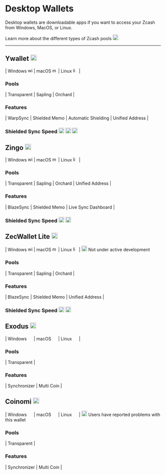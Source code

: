 # Desktop Wallets


Desktop wallets are downloadable apps if you want to access your Zcash from Windows, MacOS, or Linux.

Learn more about the different types of Zcash pools [<img src="https://raw.githubusercontent.com/FortAwesome/Font-Awesome/6.x/svgs/solid/square-arrow-up-right.svg" alt="pools" width="18" height="18"/>](https://wiki.zechub.xyz/zcash-value-pools)

---

## Ywallet [<img src="https://raw.githubusercontent.com/FortAwesome/Font-Awesome/6.x/svgs/solid/arrow-up-right-from-square.svg" alt="ywallet" width="20" height="20"/>](https://ywallet.app/installation/)
| Windows [<img src="https://raw.githubusercontent.com/FortAwesome/Font-Awesome/6.x/svgs/solid/square-arrow-up-right.svg" alt="windows" width="15" height="15"/>](https://ywallet.app/installation/) | macOS [<img src="https://raw.githubusercontent.com/FortAwesome/Font-Awesome/6.x/svgs/solid/square-arrow-up-right.svg" alt="macos" width="15" height="15"/>](https://ywallet.app/installation/) | Linux [<img src="https://raw.githubusercontent.com/FortAwesome/Font-Awesome/6.x/svgs/solid/square-arrow-up-right.svg" alt="linux" width="15" height="15"/>](https://ywallet.app/installation/) |

### Pools
| Transparent | Sapling | Orchard |

### Features
| WarpSync | Shielded Memo | Automatic Shielding | Unified Address |

### Shielded Sync Speed <img src="https://raw.githubusercontent.com/FortAwesome/Font-Awesome/6.x/svgs/solid/bolt.svg" width="18" height="18"> <img src="https://raw.githubusercontent.com/FortAwesome/Font-Awesome/6.x/svgs/solid/bolt.svg" width="18" height="18"> <img src="https://raw.githubusercontent.com/FortAwesome/Font-Awesome/6.x/svgs/solid/bolt.svg" width="18" height="18">



## Zingo [<img src="https://raw.githubusercontent.com/FortAwesome/Font-Awesome/6.x/svgs/solid/arrow-up-right-from-square.svg" alt="zingo" width="20" height="20"/>](https://www.zingolabs.org/)
| Windows [<img src="https://raw.githubusercontent.com/FortAwesome/Font-Awesome/6.x/svgs/solid/square-arrow-up-right.svg" alt="windows2" width="15" height="15"/>](https://github.com/zingolabs/zingo-pc/releases) | macOS [<img src="https://raw.githubusercontent.com/FortAwesome/Font-Awesome/6.x/svgs/solid/square-arrow-up-right.svg" alt="macos2" width="15" height="15"/>](https://github.com/zingolabs/zingo-pc/releases) | Linux [<img src="https://raw.githubusercontent.com/FortAwesome/Font-Awesome/6.x/svgs/solid/square-arrow-up-right.svg" alt="linux" width="15" height="15"/>](https://github.com/zingolabs/zingo-pc/releases) |


### Pools
| Transparent | Sapling | Orchard | Unified Address |

### Features
| BlazeSync | Shielded Memo | Live Sync Dashboard |

### Shielded Sync Speed <img src="https://raw.githubusercontent.com/FortAwesome/Font-Awesome/6.x/svgs/solid/bolt.svg" width="18" height="18"> <img src="https://raw.githubusercontent.com/FortAwesome/Font-Awesome/6.x/svgs/solid/bolt.svg" width="18" height="18">



## ZecWallet Lite [<img src="https://raw.githubusercontent.com/FortAwesome/Font-Awesome/6.x/svgs/solid/arrow-up-right-from-square.svg" width="20" height="20">](https://www.zecwallet.co/)
| Windows [<img src="https://raw.githubusercontent.com/FortAwesome/Font-Awesome/6.x/svgs/solid/square-arrow-up-right.svg" alt="win" width="15" height="15"/>](https://zecwallet.co/#download) | macOS [<img src="https://raw.githubusercontent.com/FortAwesome/Font-Awesome/6.x/svgs/solid/square-arrow-up-right.svg" alt="macos3" width="15" height="15"/>](https://zecwallet.co/#download) | Linux [<img src="https://raw.githubusercontent.com/FortAwesome/Font-Awesome/6.x/svgs/solid/square-arrow-up-right.svg" alt="lin2" width="15" height="15"/>](https://zecwallet.co/#download) | <img src="https://raw.githubusercontent.com/FortAwesome/Font-Awesome/6.x/svgs/solid/triangle-exclamation.svg" alt="img2" width="18" height="18"/> Not under active development

### Pools 
| Transparent | Sapling | Orchard |

### Features
| BlazeSync | Shielded Memo |  Unified Address |

### Shielded Sync Speed <img src="https://raw.githubusercontent.com/FortAwesome/Font-Awesome/6.x/svgs/solid/bolt.svg" width="18" height="18"> <img src="https://raw.githubusercontent.com/FortAwesome/Font-Awesome/6.x/svgs/solid/bolt.svg" width="18" height="18">


## Exodus [<img src="https://raw.githubusercontent.com/FortAwesome/Font-Awesome/6.x/svgs/solid/arrow-up-right-from-square.svg" width="20" height="20"/>](https://www.exodus.com/zcash-wallet-zec)
| Windows [<img src="https://raw.githubusercontent.com/FortAwesome/Font-Awesome/6.x/svgs/solid/square-arrow-up-right.svg" width="15" height="15"/>](https://www.exodus.com/download/) | macOS [<img src="https://raw.githubusercontent.com/FortAwesome/Font-Awesome/6.x/svgs/solid/square-arrow-up-right.svg" width="15" height="15">](https://www.exodus.com/download/) | Linux [<img src="https://raw.githubusercontent.com/FortAwesome/Font-Awesome/6.x/svgs/solid/square-arrow-up-right.svg" width="15" height="15"/>](https://www.exodus.com/download/) |

### Pools 
| Transparent |

### Features
| Synchronizer | Multi Coin |


## Coinomi [<img src="https://raw.githubusercontent.com/FortAwesome/Font-Awesome/6.x/svgs/solid/arrow-up-right-from-square.svg" alt="" width="20" height="20"/>](https://www.coinomi.com/en/)
| Windows [<img src="https://raw.githubusercontent.com/FortAwesome/Font-Awesome/6.x/svgs/solid/square-arrow-up-right.svg" width="15" height="15"/>](https://www.coinomi.com/en/downloads/) | macOS [<img src="https://raw.githubusercontent.com/FortAwesome/Font-Awesome/6.x/svgs/solid/square-arrow-up-right.svg" width="15" height="15"/>](https://www.coinomi.com/en/downloads/) | Linux [<img src="https://raw.githubusercontent.com/FortAwesome/Font-Awesome/6.x/svgs/solid/square-arrow-up-right.svg" width="15" height="15"/>](https://www.coinomi.com/en/downloads/) | <img src="https://raw.githubusercontent.com/FortAwesome/Font-Awesome/6.x/svgs/solid/triangle-exclamation.svg" width="18" height="18"/> Users have reported problems with this wallet
### Pools 
| Transparent |

### Features
| Synchronizer | Multi Coin |
